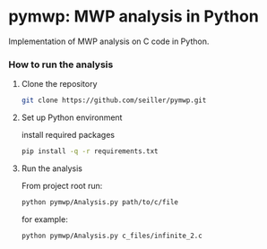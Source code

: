# pymwp: MWP analysis in Python

Implementation of MWP analysis on C code in Python.


### How to run the analysis

1. Clone the repository

    ```bash
    git clone https://github.com/seiller/pymwp.git
    ``` 

2. Set up Python environment

    install required packages

    ```bash
    pip install -q -r requirements.txt
    ``` 

3. Run the analysis

    From project root run:
    
    ```bash
    python pymwp/Analysis.py path/to/c/file
    ```

    for example:
    
    ```bash
    python pymwp/Analysis.py c_files/infinite_2.c
    ```
